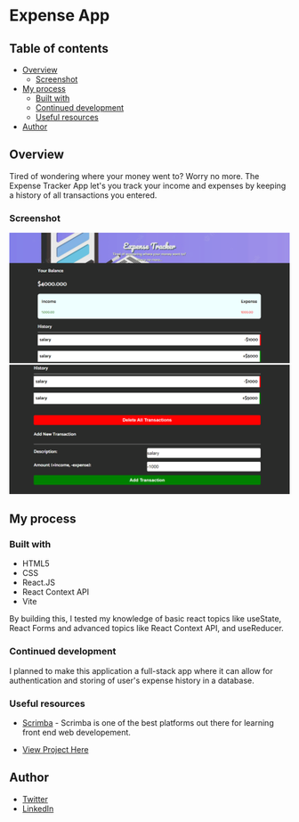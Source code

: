 # Expense App

## Table of contents

- [Overview](#overview)
  - [Screenshot](#screenshot)
- [My process](#my-process)
  - [Built with](#built-with)
  - [Continued development](#continued-development)
  - [Useful resources](#useful-resources)
- [Author](#author)

## Overview

Tired of wondering where your money went to? Worry no more.
The Expense Tracker App let's you track your income and expenses by keeping a history of all transactions you entered.

### Screenshot

![screenshot1](./src/images/screenshot1.png?raw=true)
![screenshot2](./src/images/screenshot2.png?raw=true)


## My process

### Built with

- HTML5
- CSS
- React.JS
- React Context API
- Vite

By building this, I tested my knowledge of basic react topics like useState, React Forms and advanced topics like React Context API, and useReducer.

### Continued development
I planned to make this application a full-stack app where it can allow for authentication and storing of user's expense history in a database.


### Useful resources

- [Scrimba](https://www.scrimba.com) - Scrimba is one of the best platforms out there for learning front end web developement.

- [View Project Here](https://expense-tracker-ilivenoble.vercel.app/)

## Author

- [Twitter](https://www.twitter.com/ilive_noble)
- [LinkedIn](https://www.linkedin.com/in/enyinnaya-noble)
